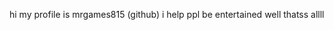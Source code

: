 hi my profile is mrgames815 (github)
i help ppl be entertained
well thatss allll

<!---
Mrgames815/Mrgames815 is a ✨ special ✨ repository because its `README.md` (this file) appears on your GitHub profile.
You can click the Preview link to take a look at your changes.
--->
